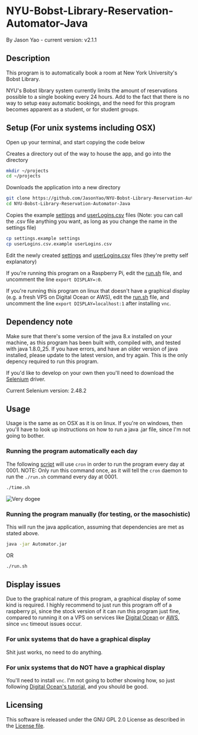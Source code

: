 # NYU-Bobst-Library-Reservation-Automator-Java
By Jason Yao - current version: v2.1.1

## Description
This program is to automatically book a room at New York University's Bobst Library.

NYU's Bobst library system currently limits the amount of reservations possible to a single booking every 24 hours. Add to the fact that there is no
way to setup easy automatic bookings, and the need for this program becomes apparent as a student, or for student groups.

## Setup (For unix systems including OSX)
Open up your terminal, and start copying the code below

Creates a directory out of the way to house the app, and go into the directory

```sh
mkdir ~/projects
cd ~/projects
```

Downloads the application into a new directory

```sh
git clone https://github.com/JasonYao/NYU-Bobst-Library-Reservation-Automator-Java.git
cd NYU-Bobst-Library-Reservation-Automator-Java
```

Copies the example [settings](settings.example) and [userLogins.csv](userLogins.csv.example) files
(Note: you can call the .csv file anything you want, as long as you change the name in the settings file)

```sh
cp settings.example settings
cp userLogins.csv.example userLogins.csv
```

Edit the newly created [settings](settings.example) and [userLogins.csv](userLogins.csv.example) files (they're pretty self explanatory)

If you're running this program on a Raspberry Pi, edit the [run.sh](run.sh) file, and uncomment the line `export DISPLAY=:0`.

If you're running this program on linux that doesn't have a graphical display (e.g. a fresh VPS on Digital Ocean or AWS), 
edit the [run.sh](run.sh) file, and uncomment the line `export DISPLAY=localhost:1` after installing `vnc`.

## Dependency note
Make sure that there's some version of the java 8.x installed on your machine, as this program has been built with, compiled with, and tested with java 1.8.0_25. 
If you have errors, and have an older version of java installed, please update to the latest version, and try again.
This is the only depency required to run this program.

If you'd like to develop on your own then you'll need to download the [Selenium](http://www.seleniumhq.org/download/) driver.

Current Selenium version: 2.48.2

## Usage
Usage is the same as on OSX as it is on linux. If you're on windows, then you'll have to look up instructions on how to run a java .jar file, since I'm not going to bother.

### Running the program automatically each day
The following [script](time.sh) will use `cron` in order to run the program every day at 0001.
NOTE: Only run this command once, as it will tell the `cron` daemon to run the `./run.sh` command every day at 0001.

```sh
./time.sh
```

![Very dogee](https://raw.github.com/JasonYao/NYU-Bobst-Library-Reservation-Automator-Java/master/img/dogee.jpg)

### Running the program manually (for testing, or the masochistic)
This will run the java application, assuming that dependencies are met as stated above.
```sh
java -jar Automator.jar
```

OR

```sh
./run.sh
```

## Display issues
Due to the graphical nature of this program, a graphical display of some kind is required. I highly recommend to just run this program off of a raspberry pi,
since the stock version of it can run this program just fine, compared to running it on a VPS on services like [Digital Ocean](https://www.digitalocean.com/) 
or [AWS](https://aws.amazon.com/), since `vnc` timeout issues occur.

### For unix systems that do have a graphical display
Shit just works, no need to do anything.

### For unix systems that do **NOT** have a graphical display
You'll need to install `vnc`. I'm not going to bother showing how, so just following 
[Digital Ocean's tutorial](https://www.digitalocean.com/tutorials/how-to-install-and-configure-vnc-on-ubuntu-14-04), and you should be good.

## Licensing
This software is released under the GNU GPL 2.0 License as described in the [License file](LICENSE).
